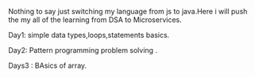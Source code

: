 Nothing to say just switching my language from js to java.Here i will push the my all of the learning from DSA to Microservices.

Day1: simple data types,loops,statements basics.                                                                                   



Day2: Pattern programming problem solving .


Days3 : BAsics of array.



